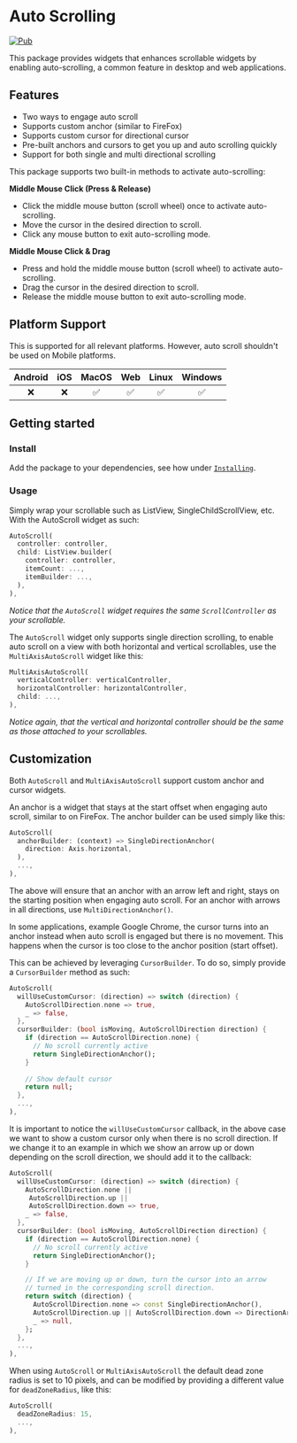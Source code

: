 # Auto Scrolling

[![Pub](https://img.shields.io/pub/v/auto_scrolling.svg)](https://pub.dev/packages/auto_scrolling)

This package provides widgets that enhances scrollable widgets by enabling auto-scrolling, a common feature in desktop and web applications.

## Features

- Two ways to engage auto scroll
- Supports custom anchor (similar to FireFox)
- Supports custom cursor for directional cursor
- Pre-built anchors and cursors to get you up and auto scrolling quickly
- Support for both single and multi directional scrolling

This package supports two built-in methods to activate auto-scrolling:

**Middle Mouse Click (Press & Release)**
- Click the middle mouse button (scroll wheel) once to activate auto-scrolling.
- Move the cursor in the desired direction to scroll.
- Click any mouse button to exit auto-scrolling mode.


**Middle Mouse Click & Drag**
- Press and hold the middle mouse button (scroll wheel) to activate auto-scrolling.
- Drag the cursor in the desired direction to scroll.
- Release the middle mouse button to exit auto-scrolling mode.

## Platform Support

This is supported for all relevant platforms. However, auto scroll shouldn't be used on Mobile platforms.

| Android | iOS | MacOS | Web | Linux | Windows |
| :-----: | :-: | :---: | :-: | :---: | :-----: |
|   ❌    | ❌  |  ✅   | ✅  |  ✅   |   ✅    |


## Getting started

### Install

Add the package to your dependencies, see how under [`Installing`](https://pub.dev/packages/auto_scrolling/install).

### Usage

Simply wrap your scrollable such as ListView, SingleChildScrollView, etc. With the AutoScroll widget as such:

```dart
AutoScroll(
  controller: controller,
  child: ListView.builder(
    controller: controller,
    itemCount: ...,
    itemBuilder: ...,
  ),
),
```

_Notice that the `AutoScroll` widget requires the same `ScrollController` as your scrollable._

The `AutoScroll` widget only supports single direction scrolling, to enable auto scroll on a view with both horizontal and vertical scrollables, use the `MultiAxisAutoScroll` widget like this:

```dart
MultiAxisAutoScroll(
  verticalController: verticalController,
  horizontalController: horizontalController,
  child: ...,
),
```

_Notice again, that the vertical and horizontal controller should be the same as those attached to your scrollables._

## Customization

Both `AutoScroll` and `MultiAxisAutoScroll` support custom anchor and cursor widgets.

An anchor is a widget that stays at the start offset when engaging auto scroll, similar to on FireFox. The anchor builder can be used simply like this:

```dart
AutoScroll(
  anchorBuilder: (context) => SingleDirectionAnchor(
    direction: Axis.horizontal,
  ),
  ...,
),
```

The above will ensure that an anchor with an arrow left and right, stays on the starting position when engaging auto scroll. For an anchor with arrows in all directions, use `MultiDirectionAnchor()`.

In some applications, example Google Chrome, the cursor turns into an anchor instead when auto scroll is engaged but there is no movement. This happens when the cursor is too close to the anchor position (start offset).

This can be achieved by leveraging `CursorBuilder`. To do so, simply provide a `CursorBuilder` method as such:

```dart
AutoScroll(
  willUseCustomCursor: (direction) => switch (direction) {
    AutoScrollDirection.none => true,
    _ => false,
  },
  cursorBuilder: (bool isMoving, AutoScrollDirection direction) {
    if (direction == AutoScrollDirection.none) {
      // No scroll currently active
      return SingleDirectionAnchor();
    }
    
    // Show default cursor
    return null;
  },
  ...,
),
```

It is important to notice the `willUseCustomCursor` callback, in the above case we want to show a custom cursor only when there is no scroll direction. If we change it to an example in which we show an arrow up or down depending on the scroll direction, we should add it to the callback:

```dart
AutoScroll(
  willUseCustomCursor: (direction) => switch (direction) {
    AutoScrollDirection.none ||
     AutoScrollDirection.up ||
     AutoScrollDirection.down => true,
    _ => false,
  },
  cursorBuilder: (bool isMoving, AutoScrollDirection direction) {
    if (direction == AutoScrollDirection.none) {
      // No scroll currently active
      return SingleDirectionAnchor();
    }

    // If we are moving up or down, turn the cursor into an arrow
    // turned in the corresponding scroll direction.
    return switch (direction) {
      AutoScrollDirection.none => const SingleDirectionAnchor(),
      AutoScrollDirection.up || AutoScrollDirection.down => DirectionArrow(direction: direction), 
      _ => null,
    };
  },
  ...,
),
```

When using `AutoScroll` or `MultiAxisAutoScroll` the default dead zone radius is set to 10 pixels, and can be modified by providing a different value for `deadZoneRadius`, like this:

```dart
AutoScroll(
  deadZoneRadius: 15,
  ...,
),
```